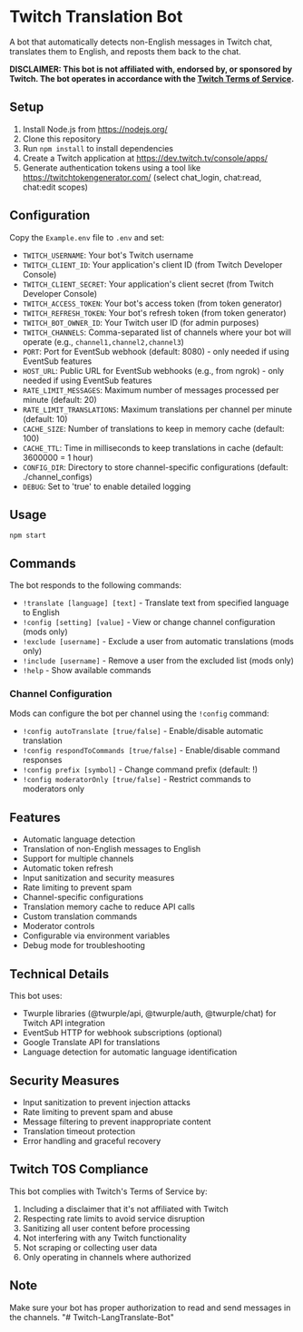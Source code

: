 # Twitch Translation Bot

A bot that automatically detects non-English messages in Twitch chat, translates them to English, and reposts them back to the chat.

**DISCLAIMER: This bot is not affiliated with, endorsed by, or sponsored by Twitch. The bot operates in accordance with the [Twitch Terms of Service](https://legal.twitch.com/legal/terms-of-service/).**

## Setup

1. Install Node.js from https://nodejs.org/
2. Clone this repository
3. Run `npm install` to install dependencies
4. Create a Twitch application at https://dev.twitch.tv/console/apps/
5. Generate authentication tokens using a tool like https://twitchtokengenerator.com/ (select chat_login, chat:read, chat:edit scopes)

## Configuration

Copy the `Example.env` file to `.env` and set:

- `TWITCH_USERNAME`: Your bot's Twitch username
- `TWITCH_CLIENT_ID`: Your application's client ID (from Twitch Developer Console)
- `TWITCH_CLIENT_SECRET`: Your application's client secret (from Twitch Developer Console)
- `TWITCH_ACCESS_TOKEN`: Your bot's access token (from token generator)
- `TWITCH_REFRESH_TOKEN`: Your bot's refresh token (from token generator)
- `TWITCH_BOT_OWNER_ID`: Your Twitch user ID (for admin purposes)
- `TWITCH_CHANNELS`: Comma-separated list of channels where your bot will operate (e.g., `channel1,channel2,channel3`)
- `PORT`: Port for EventSub webhook (default: 8080) - only needed if using EventSub features
- `HOST_URL`: Public URL for EventSub webhooks (e.g., from ngrok) - only needed if using EventSub features
- `RATE_LIMIT_MESSAGES`: Maximum number of messages processed per minute (default: 20)
- `RATE_LIMIT_TRANSLATIONS`: Maximum translations per channel per minute (default: 10)
- `CACHE_SIZE`: Number of translations to keep in memory cache (default: 100)
- `CACHE_TTL`: Time in milliseconds to keep translations in cache (default: 3600000 = 1 hour)
- `CONFIG_DIR`: Directory to store channel-specific configurations (default: ./channel_configs)
- `DEBUG`: Set to 'true' to enable detailed logging

## Usage

```
npm start
```

## Commands

The bot responds to the following commands:

- `!translate [language] [text]` - Translate text from specified language to English
- `!config [setting] [value]` - View or change channel configuration (mods only)
- `!exclude [username]` - Exclude a user from automatic translations (mods only)
- `!include [username]` - Remove a user from the excluded list (mods only)
- `!help` - Show available commands

### Channel Configuration

Mods can configure the bot per channel using the `!config` command:

- `!config autoTranslate [true/false]` - Enable/disable automatic translation
- `!config respondToCommands [true/false]` - Enable/disable command responses
- `!config prefix [symbol]` - Change command prefix (default: !)
- `!config moderatorOnly [true/false]` - Restrict commands to moderators only

## Features

- Automatic language detection
- Translation of non-English messages to English
- Support for multiple channels
- Automatic token refresh
- Input sanitization and security measures
- Rate limiting to prevent spam
- Channel-specific configurations
- Translation memory cache to reduce API calls
- Custom translation commands
- Moderator controls
- Configurable via environment variables
- Debug mode for troubleshooting

## Technical Details

This bot uses:
- Twurple libraries (@twurple/api, @twurple/auth, @twurple/chat) for Twitch API integration
- EventSub HTTP for webhook subscriptions (optional)
- Google Translate API for translations
- Language detection for automatic language identification

## Security Measures

- Input sanitization to prevent injection attacks
- Rate limiting to prevent spam and abuse
- Message filtering to prevent inappropriate content
- Translation timeout protection
- Error handling and graceful recovery

## Twitch TOS Compliance

This bot complies with Twitch's Terms of Service by:

1. Including a disclaimer that it's not affiliated with Twitch
2. Respecting rate limits to avoid service disruption
3. Sanitizing all user content before processing
4. Not interfering with any Twitch functionality
5. Not scraping or collecting user data
6. Only operating in channels where authorized

## Note

Make sure your bot has proper authorization to read and send messages in the channels. "# Twitch-LangTranslate-Bot" 
